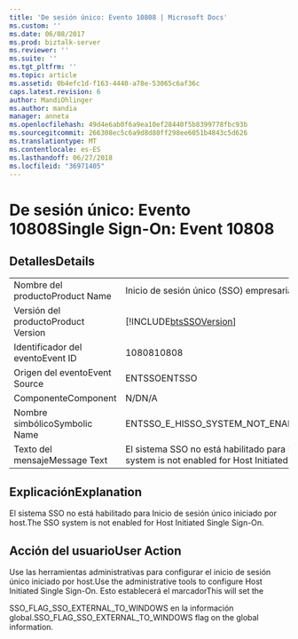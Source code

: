 ```yaml
---
title: 'De sesión único: Evento 10808 | Microsoft Docs'
ms.custom: ''
ms.date: 06/08/2017
ms.prod: biztalk-server
ms.reviewer: ''
ms.suite: ''
ms.tgt_pltfrm: ''
ms.topic: article
ms.assetid: 0b4efc1d-f163-4440-a78e-53065c6af36c
caps.latest.revision: 6
author: MandiOhlinger
ms.author: mandia
manager: anneta
ms.openlocfilehash: 49d4e6ab0f6a9ea10ef28440f5b8399778fbc93b
ms.sourcegitcommit: 266308ec5c6a9d8d80ff298ee6051b4843c5d626
ms.translationtype: MT
ms.contentlocale: es-ES
ms.lasthandoff: 06/27/2018
ms.locfileid: "36971405"
---
```

# <a name="single-sign-on-event-10808"></a><span data-ttu-id="11135-102">De sesión único: Evento 10808</span><span class="sxs-lookup"><span data-stu-id="11135-102">Single Sign-On: Event 10808</span></span>
## <a name="details"></a><span data-ttu-id="11135-103">Detalles</span><span class="sxs-lookup"><span data-stu-id="11135-103">Details</span></span>  
  
|                 |                                                                  |
|-----------------|------------------------------------------------------------------|
|  <span data-ttu-id="11135-104">Nombre del producto</span><span class="sxs-lookup"><span data-stu-id="11135-104">Product Name</span></span>   |                    <span data-ttu-id="11135-105">Inicio de sesión único (SSO) empresarial</span><span class="sxs-lookup"><span data-stu-id="11135-105">Enterprise Single Sign-On</span></span>                     |
| <span data-ttu-id="11135-106">Versión del producto</span><span class="sxs-lookup"><span data-stu-id="11135-106">Product Version</span></span> |    [!INCLUDE[btsSSOVersion](../includes/btsssoversion-md.md)]    |
|    <span data-ttu-id="11135-107">Identificador del evento</span><span class="sxs-lookup"><span data-stu-id="11135-107">Event ID</span></span>     |                              <span data-ttu-id="11135-108">10808</span><span class="sxs-lookup"><span data-stu-id="11135-108">10808</span></span>                               |
|  <span data-ttu-id="11135-109">Origen del evento</span><span class="sxs-lookup"><span data-stu-id="11135-109">Event Source</span></span>   |                              <span data-ttu-id="11135-110">ENTSSO</span><span class="sxs-lookup"><span data-stu-id="11135-110">ENTSSO</span></span>                              |
|    <span data-ttu-id="11135-111">Componente</span><span class="sxs-lookup"><span data-stu-id="11135-111">Component</span></span>    |                               <span data-ttu-id="11135-112">N/D</span><span class="sxs-lookup"><span data-stu-id="11135-112">N/A</span></span>                                |
|  <span data-ttu-id="11135-113">Nombre simbólico</span><span class="sxs-lookup"><span data-stu-id="11135-113">Symbolic Name</span></span>  |                <span data-ttu-id="11135-114">ENTSSO_E_HISSO_SYSTEM_NOT_ENABLED</span><span class="sxs-lookup"><span data-stu-id="11135-114">ENTSSO_E_HISSO_SYSTEM_NOT_ENABLED</span></span>                 |
|  <span data-ttu-id="11135-115">Texto del mensaje</span><span class="sxs-lookup"><span data-stu-id="11135-115">Message Text</span></span>   | <span data-ttu-id="11135-116">El sistema SSO no está habilitado para Inicio de sesión único iniciado por host.</span><span class="sxs-lookup"><span data-stu-id="11135-116">The SSO system is not enabled for Host Initiated Single Sign-On.</span></span> |
  
## <a name="explanation"></a><span data-ttu-id="11135-117">Explicación</span><span class="sxs-lookup"><span data-stu-id="11135-117">Explanation</span></span>  
 <span data-ttu-id="11135-118">El sistema SSO no está habilitado para Inicio de sesión único iniciado por host.</span><span class="sxs-lookup"><span data-stu-id="11135-118">The SSO system is not enabled for Host Initiated Single Sign-On.</span></span>  
  
## <a name="user-action"></a><span data-ttu-id="11135-119">Acción del usuario</span><span class="sxs-lookup"><span data-stu-id="11135-119">User Action</span></span>  
 <span data-ttu-id="11135-120">Use las herramientas administrativas para configurar el inicio de sesión único iniciado por host.</span><span class="sxs-lookup"><span data-stu-id="11135-120">Use the administrative tools to configure Host Initiated Single Sign-On.</span></span> <span data-ttu-id="11135-121">Esto establecerá el marcador</span><span class="sxs-lookup"><span data-stu-id="11135-121">This will set the</span></span>  
  
 <span data-ttu-id="11135-122">SSO_FLAG_SSO_EXTERNAL_TO_WINDOWS en la información global.</span><span class="sxs-lookup"><span data-stu-id="11135-122">SSO_FLAG_SSO_EXTERNAL_TO_WINDOWS flag on the global information.</span></span>